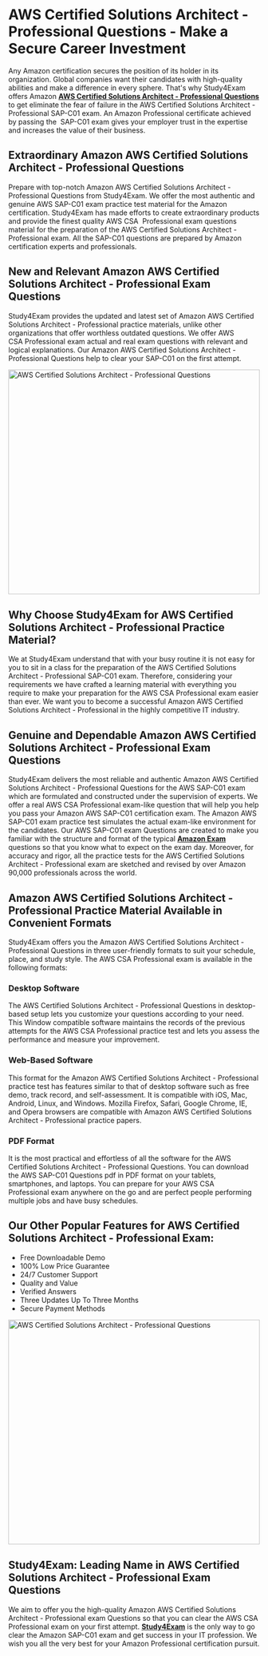 <h1><strong>AWS Certified Solutions Architect - Professional Questions - Make a Secure Career Investment</strong></h1>

<p>Any Amazon certification secures the position of its holder in its organization. Global companies want their candidates with high-quality abilities and make a difference in every sphere. That&#39;s why Study4Exam offers Amazon <strong><a href="https://www.study4exam.com/amazon/aws-certified-solutions-architect-professional-questions-pdf" target="_blank">AWS Certified Solutions Architect - Professional Questions </a></strong>to get eliminate the fear of failure in the AWS Certified Solutions Architect - Professional SAP-C01&nbsp;exam. An Amazon Professional certificate achieved by passing the&nbsp; SAP-C01 exam gives your employer trust in the expertise and increases the value of their business.</p>

<h2><strong>Extraordinary Amazon AWS Certified Solutions Architect - Professional Questions</strong></h2>

<p>Prepare with top-notch Amazon&nbsp;AWS Certified Solutions Architect - Professional Questions from Study4Exam. We offer the most authentic and genuine AWS SAP-C01&nbsp;exam practice test material for the Amazon certification. Study4Exam has made efforts to create extraordinary products and provide the finest quality&nbsp;AWS CSA &nbsp;Professional exam questions material for the preparation of the AWS Certified Solutions Architect - Professional exam. All the SAP-C01&nbsp;questions are prepared by Amazon certification experts and professionals.</p>

<h2><strong>New and Relevant Amazon AWS Certified Solutions Architect - Professional Exam Questions</strong></h2>

<p>Study4Exam provides the updated and latest set of Amazon AWS Certified Solutions Architect - Professional practice materials, unlike other organizations that offer worthless outdated questions. We offer AWS CSA&nbsp;Professional exam actual and real exam questions with relevant and logical explanations. Our Amazon AWS Certified Solutions Architect - Professional&nbsp;Questions help to clear your SAP-C01 on the first attempt.</p>

<p><a href="https://www.study4exam.com/amazon/sap-c01" target="_blank"><img alt="AWS Certified Solutions Architect - Professional Questions" src="https://lh3.googleusercontent.com/pw/AM-JKLU8d7B6LonfdJA7SBnS1jmqygyvDDYl75NzP4Sxvf7eoYSYthpnZhgfIve6JCyo5wo_Qt7tBTKVAOP5SltbN2LEuP3n0_sPvrfutDNBmsMn78xDJHZ6Pnp4k8DhCW0hwmMOM4ECl9Pi8IEXeqCR7JxI=w1366-h520-no?authuser=0" style="width: 100%; height: 450px;" /></a></p>

<h2><strong>Why Choose Study4Exam for AWS Certified Solutions Architect - Professional Practice Material?</strong></h2>

<p>We at Study4Exam understand that with your busy routine it is not easy for you to sit in a class for the preparation of the AWS Certified Solutions Architect - Professional SAP-C01 exam. Therefore, considering your requirements we have crafted a learning material with everything you require to make your preparation for the AWS CSA Professional exam easier than ever. We want you to become a successful Amazon AWS Certified Solutions Architect - Professional&nbsp;in the highly competitive IT industry.</p>

<h2><strong>Genuine and Dependable Amazon AWS Certified Solutions Architect - Professional Exam Questions</strong></h2>

<p>Study4Exam delivers the most reliable and authentic Amazon AWS Certified Solutions Architect - Professional Questions for the AWS SAP-C01&nbsp;exam which are formulated and constructed under the supervision of experts. We offer a real AWS CSA Professional exam-like question that will help you help you pass your Amazon AWS SAP-C01 certification exam. The Amazon AWS SAP-C01 exam practice test simulates the actual exam-like environment for the candidates. Our AWS SAP-C01&nbsp;exam Questions are created to make you familiar with the structure and format of the typical <a href="https://www.study4exam.com/amazon-exams" target="_blank"><strong>Amazon Exam</strong></a> questions so that you know what to expect on the exam day. Moreover, for accuracy and rigor, all the practice tests for the&nbsp;AWS Certified Solutions Architect - Professional exam are sketched and revised by over Amazon 90,000 professionals across the world.&nbsp;</p>

<h2><strong>Amazon AWS Certified Solutions Architect - Professional Practice Material Available in Convenient Formats</strong></h2>

<p>Study4Exam offers you the Amazon AWS Certified Solutions Architect - Professional&nbsp;Questions in three user-friendly formats to suit your schedule, place, and study style. The AWS CSA Professional exam is available in the following formats:</p>

<h3><strong>Desktop Software</strong></h3>

<p>The AWS Certified Solutions Architect - Professional Questions in desktop-based setup lets you customize your questions according to your need. This Window compatible software maintains the records of the previous attempts for the AWS CSA&nbsp;Professional practice test and lets you assess the performance and measure your improvement.&nbsp;</p>

<h3><strong>Web-Based Software</strong>&nbsp;</h3>

<p>This format for the Amazon AWS Certified Solutions Architect - Professional practice test has features similar to that of desktop software such as free demo, track record, and self-assessment. It is compatible with&nbsp;iOS, Mac, Android, Linux, and Windows. Mozilla Firefox, Safari, Google Chrome, IE, and Opera browsers are compatible with Amazon AWS Certified Solutions Architect - Professional practice papers.&nbsp;</p>

<h3><strong>PDF Format</strong></h3>

<p>It is the most practical and effortless of all the software for the AWS Certified Solutions Architect - Professional Questions. You can download the AWS SAP-C01&nbsp;Questions pdf in PDF format on your tablets, smartphones, and laptops. You can prepare for your AWS CSA Professional&nbsp;exam anywhere on the go and are perfect people performing multiple jobs and have busy schedules.&nbsp;</p>

<h2><strong>Our Other Popular Features for AWS Certified Solutions Architect - Professional Exam:</strong></h2>

<ul>
	<li>Free Downloadable Demo</li>
	<li>100% Low Price Guarantee</li>
	<li>24/7 Customer Support</li>
	<li>Quality and Value</li>
	<li>Verified Answers</li>
	<li>Three Updates Up To Three Months</li>
	<li>Secure Payment Methods</li>
</ul>

<p><a href="https://www.study4exam.com/amazon/sap-c01" target="_blank"><img alt="AWS Certified Solutions Architect - Professional Questions" src="https://lh3.googleusercontent.com/pw/AM-JKLXQBNktmhUCdZ7RjLmn-WmeyD2JNP_mBsv7zRMRZQ_2yApJ-lf-dGftYGlzUqWAetYP4KlVObN_KeNdf82gVpwhR0ZMTG0o8Y4HnvCB1fQkWxIM9KgMYgD1F-u5Sz2aLE4QC6xrSduWhcUqkNhO5F3e=w1153-h649-no?authuser=0" style="width: 100%; height: 450px;" /></a></p>

<h2><strong>Study4Exam: Leading Name in AWS Certified Solutions Architect - Professional Exam Questions</strong></h2>

<p>We aim to offer you the high-quality Amazon AWS Certified Solutions Architect - Professional exam Questions&nbsp;so that you can clear the AWS CSA Professional exam on your first attempt. <a href="http://www.study4exam.com"><strong>Study4Exam</strong></a> is the only way to go clear the&nbsp;Amazon SAP-C01&nbsp;exam and get success in your IT profession. We wish you all the very best for your Amazon Professional certification pursuit.</p>
